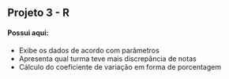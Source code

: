 ## Projeto 3 - R

#### Possui aqui:
* Exibe os dados de acordo com parâmetros 
* Apresenta qual turma teve mais discrepância de notas
* Cálculo do coeficiente de variação em forma de porcentagem

